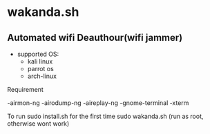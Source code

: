 # wakanda.sh
## Automated wifi Deauthour(wifi jammer)


+ supported OS:
   + kali linux 
   + parrot os 
   + arch-linux

Requirement 

-airmon-ng
-airodump-ng
-aireplay-ng 
-gnome-terminal
-xterm


To run
sudo install.sh for the first time
sudo wakanda.sh (run as root, otherwise wont work)
